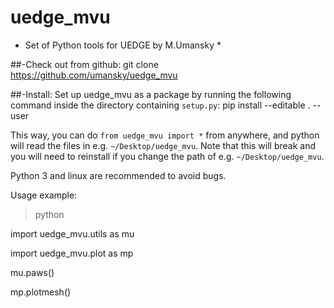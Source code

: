 # uedge_mvu
* Set of Python tools for UEDGE by M.Umansky *


##-Check out from github:
git clone https://github.com/umansky/uedge_mvu

##-Install:
Set up uedge_mvu as a package by running the following command inside the directory containing `setup.py`:
pip install --editable . --user

This way, you can do `from uedge_mvu import *` from anywhere, and
python will read the files in e.g. `~/Desktop/uedge_mvu`. Note that
this will break and you will need to reinstall if you change the path
of e.g. `~/Desktop/uedge_mvu`.

Python 3 and linux are recommended to avoid bugs.


Usage example:

>python

import uedge_mvu.utils as mu

import uedge_mvu.plot as mp

mu.paws()

mp.plotmesh()
